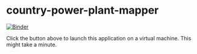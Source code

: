 # country-power-plant-mapper
[![Binder](https://mybinder.org/badge.svg)](https://mybinder.org/v2/gh/skoeb/country-power-plant-mapper/master?filepath=PowerPlantMapper.ipynb)

Click the button above to launch this application on a virtual machine. This might take a minute.
